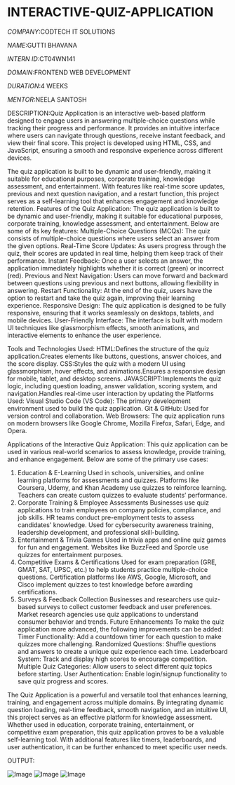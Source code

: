 # INTERACTIVE-QUIZ-APPLICATION

*COMPANY*:CODTECH IT SOLUTIONS

*NAME*:GUTTI BHAVANA

*INTERN ID*:CT04WN141

*DOMAIN*:FRONTEND WEB DEVELOPMENT

*DURATION*:4 WEEKS

*MENTOR*:NEELA SANTOSH

DESCRIPTION:Quiz Application is an interactive web-based platform designed to engage users in answering multiple-choice questions while tracking their progress and performance. It provides an intuitive interface where users can navigate through questions, receive instant feedback, and view their final score. This project is developed using HTML, CSS, and JavaScript, ensuring a smooth and responsive experience across different devices.

The quiz application is built to be dynamic and user-friendly, making it suitable for educational purposes, corporate training, knowledge assessment, and entertainment. With features like real-time score updates, previous and next question navigation, and a restart function, this project serves as a self-learning tool that enhances engagement and knowledge retention.
Features of the Quiz Application:
The quiz application is built to be dynamic and user-friendly, making it suitable for educational purposes, corporate training, knowledge assessment, and entertainment. Below are some of its key features:
Multiple-Choice Questions (MCQs): The quiz consists of multiple-choice questions where users select an answer from the given options.
Real-Time Score Updates: As users progress through the quiz, their scores are updated in real time, helping them keep track of their performance.
Instant Feedback: Once a user selects an answer, the application immediately highlights whether it is correct (green) or incorrect (red).
Previous and Next Navigation: Users can move forward and backward between questions using previous and next buttons, allowing flexibility in answering.
Restart Functionality: At the end of the quiz, users have the option to restart and take the quiz again, improving their learning experience.
Responsive Design: The quiz application is designed to be fully responsive, ensuring that it works seamlessly on desktops, tablets, and mobile devices.
User-Friendly Interface: The interface is built with modern UI techniques like glassmorphism effects, smooth animations, and interactive elements to enhance the user experience.

Tools and Technologies Used:
HTML:Defines the structure of the quiz application.Creates elements like buttons, questions, answer choices, and the score display.
CSS:Styles the quiz with a modern UI using glassmorphism, hover effects, and animations.Ensures a responsive design for mobile, tablet, and desktop screens.
JAVASCRIPT:Implements the quiz logic, including question loading, answer validation, scoring system, and navigation.Handles real-time user interaction by updating the Platforms Used:
Visual Studio Code (VS Code): The primary development environment used to build the quiz application.
Git & GitHub: Used for version control and collaboration.
Web Browsers: The quiz application runs on modern browsers like Google Chrome, Mozilla Firefox, Safari, Edge, and Opera.

Applications of the Interactive Quiz Application:
This quiz application can be used in various real-world scenarios to assess knowledge, provide training, and enhance engagement. Below are some of the primary use cases:
1. Education & E-Learning
Used in schools, universities, and online learning platforms for assessments and quizzes.
Platforms like Coursera, Udemy, and Khan Academy use quizzes to reinforce learning.
Teachers can create custom quizzes to evaluate students’ performance.
2. Corporate Training & Employee Assessments
Businesses use quiz applications to train employees on company policies, compliance, and job skills.
HR teams conduct pre-employment tests to assess candidates' knowledge.
Used for cybersecurity awareness training, leadership development, and professional skill-building.
3. Entertainment & Trivia Games
Used in trivia apps and online quiz games for fun and engagement.
Websites like BuzzFeed and Sporcle use quizzes for entertainment purposes.
 4. Competitive Exams & Certifications
Used for exam preparation (GRE, GMAT, SAT, UPSC, etc.) to help students practice multiple-choice questions.
Certification platforms like AWS, Google, Microsoft, and Cisco implement quizzes to test knowledge before awarding certifications.
 5. Surveys & Feedback Collection
Businesses and researchers use quiz-based surveys to collect customer feedback and user preferences.
Market research agencies use quiz applications to understand consumer behavior and trends.
Future Enhancements
To make the quiz application more advanced, the following improvements can be added:
Timer Functionality: Add a countdown timer for each question to make quizzes more challenging.
Randomized Questions: Shuffle questions and answers to create a unique quiz experience each time.
Leaderboard System: Track and display high scores to encourage competition.
Multiple Quiz Categories: Allow users to select different quiz topics before starting.
User Authentication: Enable login/signup functionality to save quiz progress and scores.

The Quiz Application is a powerful and versatile tool that enhances learning, training, and engagement across multiple domains. By integrating dynamic question loading, real-time feedback, smooth navigation, and an intuitive UI, this project serves as an effective platform for knowledge assessment.
Whether used in education, corporate training, entertainment, or competitive exam preparation, this quiz application proves to be a valuable self-learning tool. With additional features like timers, leaderboards, and user authentication, it can be further enhanced to meet specific user needs.

OUTPUT:

![Image](https://github.com/user-attachments/assets/2b3315c1-af0b-4912-b222-96070d692641)
![Image](https://github.com/user-attachments/assets/c106f4e6-963e-449b-aef0-4e60a959e130)
![Image](https://github.com/user-attachments/assets/6e821a02-e830-44bf-a566-bf80fef455e4)
